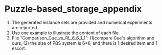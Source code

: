 # Puzzle-based_storage_appendix

1. The generated instance sets are provided and numerical experiments are reported.
2. Use one example to illustrate the content of each file.
3. File "Comparison_Gue_vs_RL_6_6_1_1": (1)compare Gue's algorithm and ours, (2) the size of PBS system is 6*6, and there is 1 desired item and 1 escort.
